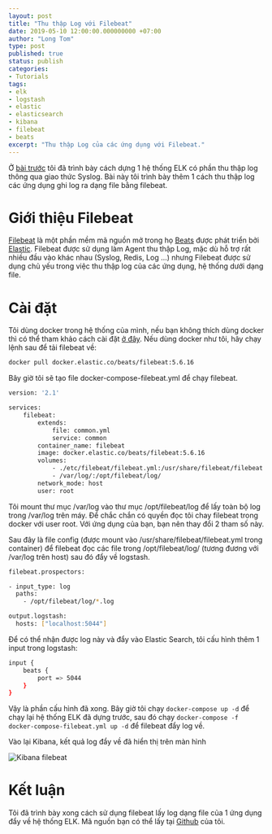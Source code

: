 ```yaml
---
layout: post
title: "Thu thập Log với Filebeat"
date: 2019-05-10 12:00:00.000000000 +07:00
author: "Long Tom"
type: post
published: true
status: publish
categories: 
- Tutorials
tags:
- elk
- logstash
- elastic
- elasticsearch
- kibana
- filebeat
- beats
excerpt: "Thu thập Log của các ứng dụng với Filebeat."
---
```


Ở [bài trước](../tutorials/elk-in-15-minutes.html) tôi đã trình bày cách dựng 1 hệ thống ELK có phần thu thập log thông qua giao thức Syslog. Bài này tôi trình bày thêm 1 cách thu thập log các ứng dụng ghi log ra dạng file bằng filebeat.

# Giới thiệu Filebeat

[Filebeat](https://www.elastic.co/products/beats/filebeat) là một phần mềm mã nguồn mở trong họ [Beats](https://www.elastic.co/products/beats/) được phát triển bởi [Elastic](https://www.elastic.co/). Filebeat được sử dụng làm Agent thu thập Log, mặc dù hỗ trợ rất nhiều đầu vào khác nhau (Syslog, Redis, Log ...) nhưng Filebeat được sử dụng chủ yếu trong việc thu thập log của các ứng dụng, hệ thống dưới dạng file.

# Cài đặt

Tôi dùng docker trong hệ thống của mình, nếu bạn không thích dùng docker thì có thể tham khảo cách cài đặt [ở đây](https://www.elastic.co/guide/en/beats/filebeat/current/filebeat-installation.html).
Nếu dùng docker như tôi, hãy chạy lệnh sau để tải filebeat về:

```bash
docker pull docker.elastic.co/beats/filebeat:5.6.16
```

Bây giờ tôi sẽ tạo file docker-compose-filebeat.yml để chạy filebeat.

```bash
version: '2.1'

services:
    filebeat:
        extends:
            file: common.yml
            service: common
        container_name: filebeat
        image: docker.elastic.co/beats/filebeat:5.6.16
        volumes:
            - ./etc/filebeat/filebeat.yml:/usr/share/filebeat/filebeat.yml
            - /var/log/:/opt/filebeat/log/
        network_mode: host
        user: root
```

Tôi mount thư mục /var/log vào thư mục /opt/filebeat/log để lấy toàn bộ log trong /var/log trên máy. Để chắc chắn có quyền đọc tôi chay filebeat trong docker với user root. Với ứng dụng của bạn, bạn nên thay đổi 2 tham số này.

Sau đây là file config (được mount vào /usr/share/filebeat/filebeat.yml trong container) để filebeat đọc các file trong /opt/filebeat/log/ (tương đương với /var/log trên host) sau đó đẩy về logstash.

```bash
filebeat.prospectors:

- input_type: log
  paths:
    - /opt/filebeat/log/*.log

output.logstash:
  hosts: ["localhost:5044"]
```

Để có thể nhận được log này và đẩy vào Elastic Search, tôi cấu hình thêm 1 input trong logstash:

```bash
input {
    beats {
        port => 5044
    }
}
```

Vậy là phần cấu hình đã xong. Bây giờ tôi chạy ```docker-compose up -d``` để chạy lại hệ thống ELK đã dựng trước, sau đó chạy ```docker-compose -f docker-compose-filebeat.yml up -d``` để filebeat đẩy log về.

Vào lại Kibana, kết quả log đẩy về đã hiển thị trên màn hình

![Kibana filebeat]( {{site.url}}/assets/img/2019/05/12/kibana_filebeat.png) 

# Kết luận

Tôi đã trình bày xong cách sử dụng filebeat lấy log dạng file của 1 ứng dụng đẩy về hệ thống ELK. Mã nguồn bạn có thể lấy tại [Github](https://github.com/ngvlongit1/elk) của tôi.